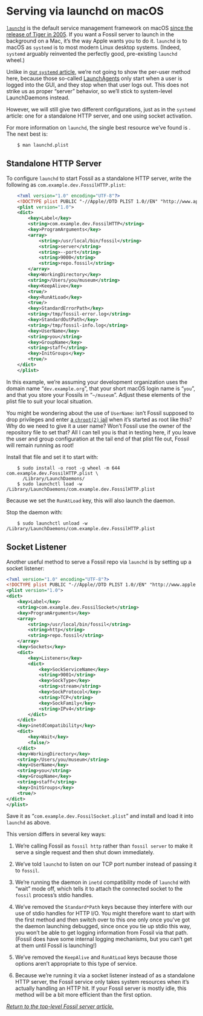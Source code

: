 # Serving via launchd on macOS

[`launchd`][ldhome] is the default service management framework on macOS
[since the release of Tiger in 2005][wpa]. If you want a Fossil server
to launch in the background on a Mac, it’s the way Apple wants you to do
it. `launchd` is to macOS as `systemd` is to most modern Linux desktop
systems. (Indeed, `systemd` arguably reinvented the perfectly good,
pre-existing `launchd` wheel.)

Unlike in [our `systemd` article](../debian/service.md), we’re not going
to show the per-user method here, because those so-called
[LaunchAgents][la] only start when a user is logged into the GUI, and
they stop when that user logs out. This does not strike us as proper
“server” behavior, so we’ll stick to system-level LaunchDaemons instead.

However, we will still give two different configurations, just as in the
`systemd` article: one for a standalone HTTP server, and one using
socket activation.

For more information on `launchd`, the single best resource we’ve found
is [](launchd.info). The next best is:

        $ man launchd.plist

[la]:     http://www.grivet-tools.com/blog/2014/launchdaemons-vs-launchagents/
[ldhome]: https://developer.apple.com/library/archive/documentation/MacOSX/Conceptual/BPSystemStartup/Chapters/CreatingLaunchdJobs.html
[wpa]:    https://en.wikipedia.org/wiki/Launchd



## Standalone HTTP Server

To configure `launchd` to start Fossil as a standalone HTTP server,
write the following as `com.example.dev.FossilHTTP.plist`:

```xml
    <?xml version="1.0" encoding="UTF-8"?>
    <!DOCTYPE plist PUBLIC "-//Apple//DTD PLIST 1.0//EN" "http://www.apple.com/DTDs/PropertyList-1.0.dtd">
    <plist version="1.0">
    <dict>
        <key>Label</key>
        <string>com.example.dev.FossilHTTP</string>
        <key>ProgramArguments</key>
        <array>
            <string>/usr/local/bin/fossil</string>
            <string>server</string>
            <string>--port</string>
            <string>9000</string>
            <string>repo.fossil</string>
        </array>
        <key>WorkingDirectory</key>
        <string>/Users/you/museum</string>
        <key>KeepAlive</key>
        <true/>
        <key>RunAtLoad</key>
        <true/>
        <key>StandardErrorPath</key>
        <string>/tmp/fossil-error.log</string>
        <key>StandardOutPath</key>
        <string>/tmp/fossil-info.log</string>
        <key>UserName</key>
        <string>you</string>
        <key>GroupName</key>
        <string>staff</string>
        <key>InitGroups</key>
        <true/>
    </dict>
    </plist>
```

In this example, we’re assuming your development organization uses the
domain name “`dev.example.org`”, that your short macOS login name is
“`you`”, and that you store your Fossils in “`~/museum`”. Adjust these
elements of the plist file to suit your local situation.

You might be wondering about the use of `UserName`: isn’t Fossil
supposed to drop privileges and enter [a `chroot(2)`
jail](../../chroot.md) when it’s started as root like this? Why do we
need to give it a user name? Won’t Fossil use the owner of the
repository file to set that? All I can tell you is that in testing here,
if you leave the user and group configuration at the tail end of that
plist file out, Fossil will remain running as root!

Install that file and set it to start with:

        $ sudo install -o root -g wheel -m 644 com.example.dev.FossilHTTP.plist \
          /Library/LaunchDaemons/
        $ sudo launchctl load -w /Library/LaunchDaemons/com.example.dev.FossilHTTP.plist

Because we set the `RunAtLoad` key, this will also launch the daemon.

Stop the daemon with:

        $ sudo launchctl unload -w /Library/LaunchDaemons/com.example.dev.FossilHTTP.plist


## Socket Listener

Another useful method to serve a Fossil repo via `launchd` is by setting
up a socket listener:

```xml
<?xml version="1.0" encoding="UTF-8"?>
<!DOCTYPE plist PUBLIC "-//Apple//DTD PLIST 1.0//EN" "http://www.apple.com/DTDs/PropertyList-1.0.dtd">
<plist version="1.0">
<dict>
    <key>Label</key>
    <string>com.example.dev.FossilSocket</string>
    <key>ProgramArguments</key>
    <array>
        <string>/usr/local/bin/fossil</string>
        <string>http</string>
        <string>repo.fossil</string>
    </array>
    <key>Sockets</key>
    <dict>
        <key>Listeners</key>
        <dict>
            <key>SockServiceName</key>
            <string>9001</string>
            <key>SockType</key>
            <string>stream</string>
            <key>SockProtocol</key>
            <string>TCP</string>
            <key>SockFamily</key>
            <string>IPv4</string>
        </dict>
    </dict>
    <key>inetdCompatibility</key>
    <dict>
        <key>Wait</key>
        <false/>
    </dict>
    <key>WorkingDirectory</key>
    <string>/Users/you/museum</string>
    <key>UserName</key>
    <string>you</string>
    <key>GroupName</key>
    <string>staff</string>
    <key>InitGroups</key>
    <true/>
</dict>
</plist>
```

Save it as “`com.example.dev.FossilSocket.plist`” and install and load
it into `launchd` as above.

This version differs in several key ways:

1.  We’re calling Fossil as `fossil http` rather than `fossil server` to
    make it serve a single request and then shut down immediately.

2.  We’ve told `launchd` to listen on our TCP port number instead of
    passing it to `fossil`.

3.  We’re running the daemon in `inetd` compatibility mode of `launchd`
    with “wait” mode off, which tells it to attach the connected socket
    to the `fossil` process’s stdio handles.

4.  We’ve removed the `Standard*Path` keys because they interfere with
    our use of stdio handles for HTTP I/O. You might therefore want to
    start with the first method and then switch over to this one only
    once you’ve got the daemon launching debugged, since once you tie up
    stdio this way, you won’t be able to get logging information from
    Fossil via that path. (Fossil does have some internal logging
    mechanisms, but you can’t get at them until Fossil is launching!)

5.  We’ve removed the `KeepAlive` and `RunAtLoad` keys because those
    options aren’t appropriate to this type of service.

6.  Because we’re running it via a socket listener instead of as a
    standalone HTTP server, the Fossil service only takes system
    resources when it’s actually handling an HTTP hit.  If your Fossil
    server is mostly idle, this method will be a bit more efficient than
    the first option.


*[Return to the top-level Fossil server article.](../)*

